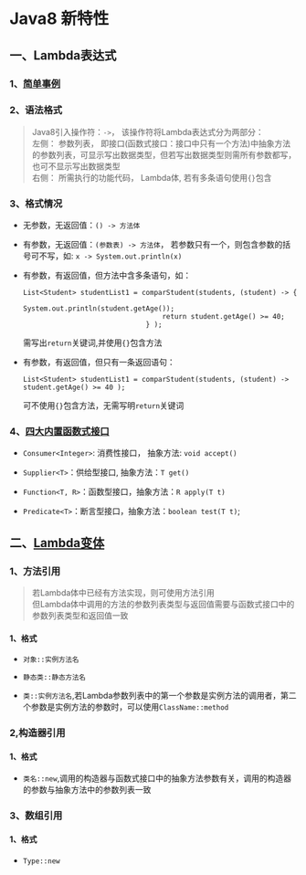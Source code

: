 # Java8 新特性

## 一、Lambda表达式

### 1、[简单事例](./src/lambda/TestLambda.java)

### 2、语法格式

> Java8引入操作符：`->`， 该操作符将Lambda表达式分为两部分：  
左侧： 参数列表， 即接口(函数式接口：接口中只有一个方法)中抽象方法的参数列表，可显示写出数据类型，但若写出数据类型则需所有参数都写，也可不显示写出数据类型  
右侧： 所需执行的功能代码， Lambda体, 若有多条语句使用`{}`包含

### 3、格式情况

-   无参数，无返回值：`() -> 方法体`

-   有参数，无返回值：`(参数表) -> 方法体`， 若参数只有一个，则包含参数的括号可不写，如: `x -> System.out.println(x)`

-   有参数，有返回值，但方法中含多条语句，如：
    ```
    List<Student> studentList1 = comparStudent(students, (student) -> {
                                      System.out.println(student.getAge());
                                      return student.getAge() >= 40; 
                                  } );
    ```
    需写出`return`关键词,并使用`{}`包含方法
   
-   有参数，有返回值，但只有一条返回语句：
    ```
    List<Student> studentList1 = comparStudent(students, (student) -> student.getAge() >= 40 );
    ```
    可不使用`{}`包含方法，无需写明`return`关键词
    
### 4、[四大内置函数式接口](./src/lambda/TestFunctionalInterface.java)

-   `Consumer<Integer>`: 消费性接口， 抽象方法: `void accept()`

-   `Supplier<T>`：供给型接口, 抽象方法：`T get()`

-   `Function<T, R>`：函数型接口，抽象方法：`R apply(T t)`

-   `Predicate<T>`：断言型接口，抽象方法：`boolean test(T t)`;

## 二、[Lambda变体](./src/lambda/TestMethodReference.java)

### 1、方法引用

> 若Lambda体中已经有方法实现，则可使用方法引用  
但Lambda体中调用的方法的参数列表类型与返回值需要与函数式接口中的参数列表类型和返回值一致

#### 1、格式

-   `对象::实例方法名`

-   `静态类::静态方法名`

-   `类::实例方法名`,若Lambda参数列表中的第一个参数是实例方法的调用者，第二个参数是实例方法的参数时，可以使用`ClassName::method`

### 2,构造器引用

#### 1、格式

-   `类名::new`,调用的构造器与函数式接口中的抽象方法参数有关，调用的构造器的参数与抽象方法中的参数列表一致

### 3、数组引用

#### 1、格式

-   `Type::new`
